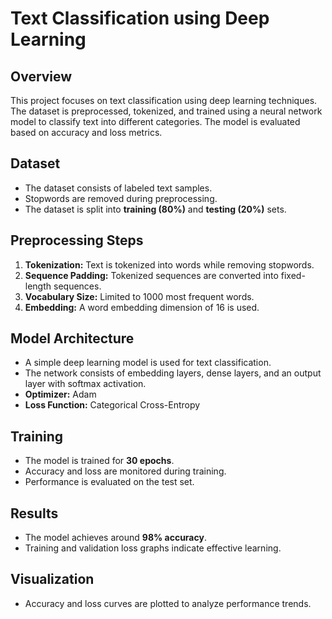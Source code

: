 # Text Classification using Deep Learning

## Overview
This project focuses on text classification using deep learning techniques. The dataset is preprocessed, tokenized, and trained using a neural network model to classify text into different categories. The model is evaluated based on accuracy and loss metrics.

## Dataset
- The dataset consists of labeled text samples.
- Stopwords are removed during preprocessing.
- The dataset is split into **training (80%)** and **testing (20%)** sets.

## Preprocessing Steps
1. **Tokenization:** Text is tokenized into words while removing stopwords.
2. **Sequence Padding:** Tokenized sequences are converted into fixed-length sequences.
3. **Vocabulary Size:** Limited to 1000 most frequent words.
4. **Embedding:** A word embedding dimension of 16 is used.

## Model Architecture
- A simple deep learning model is used for text classification.
- The network consists of embedding layers, dense layers, and an output layer with softmax activation.
- **Optimizer:** Adam
- **Loss Function:** Categorical Cross-Entropy

## Training
- The model is trained for **30 epochs**.
- Accuracy and loss are monitored during training.
- Performance is evaluated on the test set.

## Results
- The model achieves around **98% accuracy**.
- Training and validation loss graphs indicate effective learning.

## Visualization
- Accuracy and loss curves are plotted to analyze performance trends.
